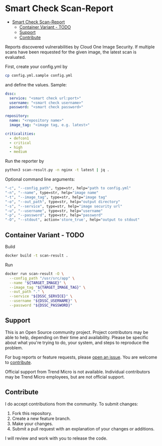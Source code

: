 # Smart Check Scan-Report

- [Smart Check Scan-Report](#smart-check-scan-report)
  - [Container Variant - TODO](#container-variant---todo)
  - [Support](#support)
  - [Contribute](#contribute)

Reports discovered vulnerabilities by Cloud One Image Security. If multiple scans have been requested for the given image, the latest scan is evaluated.

First, create your config.yml by

```sh
cp config.yml.sample config.yml
```

and define the values.
Sample:

```yaml
dssc:
  service: "<smart check url:port>"
  username: "<smart check username>"
  password: "<smart check password>"

repository:
  name: "<repository name>"
  image_tag: "<image tag, e.g. latest>"

criticalities:
  - defcon1
  - critical
  - high
  - medium
```

Run the reporter by

```sh
python3 scan-result.py -n nginx -t latest | jq .
```

Optional command line arguments:

```sh
"-c", "--config_path", type=str, help="path to config.yml"
"-n", "--name", type=str, help="image name"
"-t", "--image_tag", type=str, help="image tag"
"-o", "--out_path", type=str, help="output directory"
"-s", "--service", type=str, help="image security url"
"-u", "--username", type=str, help="username"
"-p", "--password", type=str, help="password"
"-O", "--stdout", action='store_true', help="output to stdout"
```

## Container Variant - TODO

Build

```sh
docker build -t scan-result .
```

Run

```sh
docker run scan-result -O \
  --config_path "/usr/src/app" \
  --name "${TARGET_IMAGE}" \
  --image_tag "${TARGET_IMAGE_TAG}" \
  --out_path "." \
  --service "${DSSC_SERVICE}" \
  --username "${DSSC_USERNAME}" \
  --password "${DSSC_PASSWORD}"
```

## Support

This is an Open Source community project. Project contributors may be able to help, depending on their time and availability. Please be specific about what you're trying to do, your system, and steps to reproduce the problem.

For bug reports or feature requests, please [open an issue](../../issues). You are welcome to [contribute](#contribute).

Official support from Trend Micro is not available. Individual contributors may be Trend Micro employees, but are not official support.

## Contribute

I do accept contributions from the community. To submit changes:

1. Fork this repository.
1. Create a new feature branch.
1. Make your changes.
1. Submit a pull request with an explanation of your changes or additions.

I will review and work with you to release the code.

